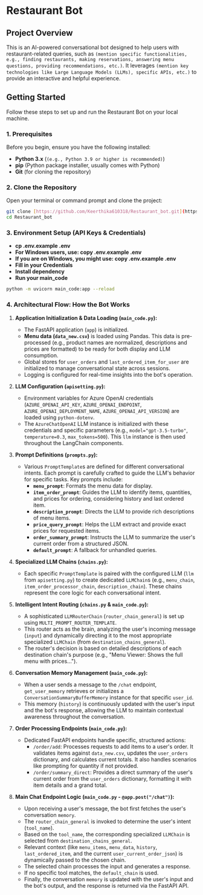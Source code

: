 #  Restaurant Bot

## Project Overview

This is an AI-powered conversational bot designed to help users with restaurant-related queries, such as `(mention specific functionalities, e.g., finding restaurants, making reservations, answering menu questions, providing recommendations, etc.)`. It leverages `(mention key technologies like Large Language Models (LLMs), specific APIs, etc.)` to provide an interactive and helpful experience.

##  Getting Started

Follow these steps to set up and run the Restaurant Bot on your local machine.

### 1. Prerequisites

Before you begin, ensure you have the following installed:

* **Python 3.x** (`(e.g., Python 3.9 or higher is recommended)`)
* **pip** (Python package installer, usually comes with Python) 
* **Git** (for cloning the repository)

### 2. Clone the Repository

Open your terminal or command prompt and clone the project:

```bash
git clone [https://github.com/Keerthika610318/Restaurant_bot.git](https://github.com/Keerthika610318/Restaurant_bot.git)
cd Restaurant_bot
```

### 3. Environment Setup (API Keys & Credentials)
* **cp .env.example .env**
* **For Windows users, use: copy .env.example .env**
* **If you are on Windows, you might use: copy .env.example .env**
* **Fill in your Credentials**
* **Install dependency**
* **Run your main_code** 

```bash
python -m uvicorn main_code:app --reload
```


### 4. Architectural Flow: How the Bot Works

1.  **Application Initialization & Data Loading (`main_code.py`):**
    * The FastAPI application (`app`) is initialized.
    * **Menu data (`data_new.csv`)** is loaded using Pandas. This data is pre-processed (e.g., product names are normalized, descriptions and prices are formatted) to be ready for both display and LLM consumption.
    * Global stores for `user_orders` and `last_ordered_item_for_user` are initialized to manage conversational state across sessions.
    * Logging is configured for real-time insights into the bot's operation.

2.  **LLM Configuration (`apisetting.py`):**
    * Environment variables for Azure OpenAI credentials (`AZURE_OPENAI_API_KEY`, `AZURE_OPENAI_ENDPOINT`, `AZURE_OPENAI_DEPLOYMENT_NAME`, `AZURE_OPENAI_API_VERSION`) are loaded using `python-dotenv`.
    * The `AzureChatOpenAI` LLM instance is initialized with these credentials and specific parameters (e.g., `model="gpt-3.5-turbo"`, `temperature=0.3`, `max_tokens=500`). This `llm` instance is then used throughout the LangChain components.

3.  **Prompt Definitions (`prompts.py`):**
    * Various `PromptTemplate`s are defined for different conversational intents. Each prompt is carefully crafted to guide the LLM's behavior for specific tasks. Key prompts include:
        * **`menu_prompt`**: Formats the menu data for display.
        * **`item_order_prompt`**: Guides the LLM to identify items, quantities, and prices for ordering, considering history and last ordered item.
        * **`description_prompt`**: Directs the LLM to provide rich descriptions of menu items.
        * **`price_query_prompt`**: Helps the LLM extract and provide exact prices for requested items.
        * **`order_summary_prompt`**: Instructs the LLM to summarize the user's current order from a structured JSON.
        * **`default_prompt`**: A fallback for unhandled queries.

4.  **Specialized LLM Chains (`chains.py`):**
    * Each specific `PromptTemplate` is paired with the configured LLM (`llm` from `apisetting.py`) to create dedicated `LLMChain`s (e.g., `menu_chain`, `item_order_processor_chain`, `description_chain`). These chains represent the core logic for each conversational intent.

5.  **Intelligent Intent Routing (`chains.py` & `main_code.py`):**
    * A sophisticated `LLMRouterChain` (`router_chain_general`) is set up using `MULTI_PROMPT_ROUTER_TEMPLATE`.
    * This router acts as the brain, analyzing the user's incoming message (`input`) and dynamically directing it to the most appropriate specialized `LLMChain` (from `destination_chains_general`).
    * The router's decision is based on detailed descriptions of each destination chain's purpose (e.g., "Menu Viewer: Shows the full menu with prices...").

6.  **Conversation Memory Management (`main_code.py`):**
    * When a user sends a message to the `/chat` endpoint, `get_user_memory` retrieves or initializes a `ConversationSummaryBufferMemory` instance for that specific `user_id`.
    * This memory (`history`) is continuously updated with the user's input and the bot's response, allowing the LLM to maintain contextual awareness throughout the conversation.

7.  **Order Processing Endpoints (`main_code.py`):**
    * Dedicated FastAPI endpoints handle specific, structured actions:
        * `/order/add`: Processes requests to add items to a user's order. It validates items against `data_new.csv`, updates the `user_orders` dictionary, and calculates current totals. It also handles scenarios like prompting for quantity if not provided.
        * `/order/summary_direct`: Provides a direct summary of the user's current order from the `user_orders` dictionary, formatting it with item details and a grand total.

8.  **Main Chat Endpoint Logic (`main_code.py` - `@app.post("/chat")`):**
    * Upon receiving a user's message, the bot first fetches the user's conversation `memory`.
    * The `router_chain_general` is invoked to determine the user's intent (`tool_name`).
    * Based on the `tool_name`, the corresponding specialized `LLMChain` is selected from `destination_chains_general`.
    * Relevant context (like `menu_items`, `menu_data`, `history`, `last_ordered_item`, and the current `user_current_order_json`) is dynamically passed to the chosen chain.
    * The selected chain processes the input and generates a response.
    * If no specific tool matches, the `default_chain` is used.
    * Finally, the conversation `memory` is updated with the user's input and the bot's output, and the response is returned via the FastAPI API.
